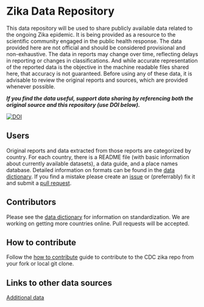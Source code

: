 # Zika Data Repository

This data repository will be used to share publicly available data related to the ongoing Zika epidemic. It is being provided as a resource to the scientific community engaged in the public health response. The data provided here are not official and should be considered provisional and non-exhaustive. The data in reports may change over time, reflecting delays in reporting or changes in classifications. And while accurate representation of the reported data is the objective in the machine readable files shared here, that accuracy is not guaranteed. Before using any of these data, it is advisable to review the original reports and sources, which are provided whenever possible.

***If you find the data useful, support data sharing by referencing both the original source and this repository (use DOI below).***

[![DOI](https://zenodo.org/badge/DOI/10.5281/zenodo.268969.svg)](https://doi.org/10.5281/zenodo.268969)


## Users
Original reports and data extracted from those reports are categorized by country. For each country, there is a README file (with basic information about currently available datasets), a data guide, and a place names database. Detailed information on formats can be found in the [data dictionary](data_dictionary.md). If you find a mistake please create an [issue](https://help.github.com/articles/creating-an-issue/) or (preferrably) fix it and submit a [pull request](https://help.github.com/articles/using-pull-requests/).

## Contributors
Please see the [data dictionary](data_dictionary.md) for information on standardization. We are working on getting more countries online. Pull requests will be accepted. 

## How to contribute
Follow the [how to contribute](how_to_contribute.md) guide to contribute to the CDC zika repo from your fork or local git clone. 

## Links to other data sources
[Additional data](additional_data.md)

